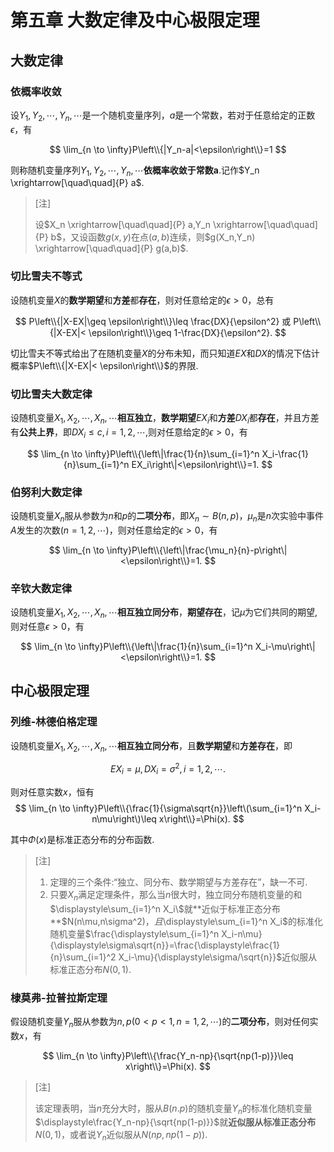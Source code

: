 # 第五章 大数定律及中心极限定理 

## 大数定律 

### 依概率收敛 

设$Y_1,Y_2,\cdots,Y_n,\cdots$是一个随机变量序列，$a$是一个常数，若对于任意给定的正数$\epsilon$，有 

$$
\lim_{n \to \infty}P\left\\{|Y_n-a|<\epsilon\right\\}=1
$$

则称随机变量序列$Y_1,Y_2,\cdots,Y_n,\cdots$**依概率收敛于常数a**.记作$Y_n \xrightarrow[\quad\quad]{P} a$. 

> [注]
> 
> 设$X_n \xrightarrow[\quad\quad]{P} a,Y_n \xrightarrow[\quad\quad]{P} b$，又设函数$g(x,y)$在点$(a,b)$连续，则$g(X_n,Y_n) \xrightarrow[\quad\quad]{P} g(a,b)$.

### 切比雪夫不等式 

设随机变量$X$的**数学期望**和**方差**都**存在**，则对任意给定的$\epsilon>0$，总有

$$
P\left\\{|X-EX|\geq \epsilon\right\\}\leq \frac{DX}{\epsilon^2} 或 P\left\\{|X-EX|< \epsilon\right\\}\geq 1-\frac{DX}{\epsilon^2}.
$$

切比雪夫不等式给出了在随机变量$X$的分布未知，而只知道$EX$和$DX$的情况下估计概率$P\left\\{|X-EX|< \epsilon\right\\}$的界限. 

### 切比雪夫大数定律 

设随机变量$X_1,X_2,\cdots,X_n,\cdots$**相互独立**，**数学期望**$EX_i$和**方差**$DX_i$都**存在**，并且方差有**公共上界**，即$DX_i\leq c,i=1,2,\cdots,$则对任意给定的$\epsilon>0$，有

$$
\lim_{n \to \infty}P\left\\{\left\|\frac{1}{n}\sum_{i=1}^n X_i-\frac{1}{n}\sum_{i=1}^n EX_i\right\|<\epsilon\right\\}=1.
$$

### 伯努利大数定律  

设随机变量$X_n$服从参数为$n$和$p$的**二项分布**，即$X_n \sim B(n,p)$，$\mu_n$是$n$次实验中事件$A$发生的次数$(n=1,2,\cdots)$，则对任意给定的$\epsilon>0$，有

$$
\lim_{n \to \infty}P\left\\{\left\|\frac{\mu_n}{n}-p\right\|<\epsilon\right\\}=1.
$$

### 辛钦大数定律  

设随机变量$X_1,X_2,\cdots,X_n,\cdots$**相互独立同分布**，**期望存在**，记$\mu$为它们共同的期望,则对任意$\epsilon>0$，有

$$
\lim_{n \to \infty}P\left\\{\left\|\frac{1}{n}\sum_{i=1}^n X_i-\mu\right\|<\epsilon\right\\}=1.
$$

## 中心极限定理 

### 列维-林德伯格定理 

设随机变量$X_1,X_2,\cdots,X_n,\cdots$**相互独立同分布**，且**数学期望**和**方差存在**，即

$$
EX_i=\mu,DX_i=\sigma^2,i=1,2,\cdots.
$$

则对任意实数$x$，恒有
$$
\lim_{n \to \infty}P\left\\{\frac{1}{\sigma\sqrt{n}}\left\(\sum_{i=1}^n X_i-n\mu\right\)\leq x\right\\}=\Phi(x).
$$

其中$\Phi(x)$是标准正态分布的分布函数. 

> [注]
> 
> 1. 定理的三个条件:“独立、同分布、数学期望与方差存在”，缺一不可. 
> 2. 只要$X_n$满足定理条件，那么当$n$很大时，独立同分布随机变量的和$\displaystyle\sum_{i=1}^n X_i\$就**近似于标准正态分布**$N(n\mu,n\sigma^2)$，且$\displaystyle\sum_{i=1}^n X_i\$的标准化随机变量$\frac{\displaystyle\sum_{i=1}^n X_i-n\mu}{\displaystyle\sigma\sqrt{n}}=\frac{\displaystyle\frac{1}{n}\sum_{i=1}^2 X_i-\mu}{\displaystyle\sigma/\sqrt{n}}$近似服从标准正态分布$N(0,1)$.

### 棣莫弗-拉普拉斯定理 

假设随机变量$Y_n$服从参数为$n,p(0<p<1,n=1,2,\cdots)$的**二项分布**，则对任何实数$x$，有

$$
\lim_{n \to \infty}P\left\\{\frac{Y_n-np}{\sqrt{np(1-p)}}\leq x\right\\}=\Phi(x).
$$

> [注]
> 
> 该定理表明，当$n$充分大时，服从$B(n.p)$的随机变量$Y_n$的标准化随机变量$\displaystyle\frac{Y_n-np}{\sqrt{np(1-p)}}$就**近似服从标准正态分布**$N(0,1)$，或者说$Y_n$近似服从$N(np,np(1-p))$.